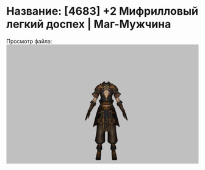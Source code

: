 # Название: [4683] +2 Мифрилловый легкий доспех | Маг-Мужчина

Просмотр файла:
![p040021.png](p040021.png)